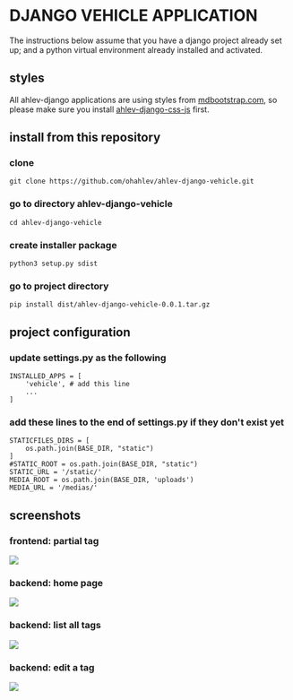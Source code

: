 # DJANGO VEHICLE APPLICATION
The instructions below assume that you have a django project already set up; and a python virtual environment already installed and activated. 

## styles
All ahlev-django applications are using styles from [mdbootstrap.com](https://mdbootstrap.com), so please make sure you install [ahlev-django-css-js](https://github.com/ohahlev/ahlev-django-css-js.git) first.

## install from this repository
### clone
```
git clone https://github.com/ohahlev/ahlev-django-vehicle.git
```

### go to directory ahlev-django-vehicle
```
cd ahlev-django-vehicle
```

### create installer package
```
python3 setup.py sdist
```

### go to project directory
```
pip install dist/ahlev-django-vehicle-0.0.1.tar.gz
```

## project configuration
### update settings.py as the following
```
INSTALLED_APPS = [
    'vehicle', # add this line
    ...
]
```

### add these lines to the end of settings.py if they don't exist yet
```
STATICFILES_DIRS = [
    os.path.join(BASE_DIR, "static")
]
#STATIC_ROOT = os.path.join(BASE_DIR, "static")
STATIC_URL = '/static/'
MEDIA_ROOT = os.path.join(BASE_DIR, 'uploads')
MEDIA_URL = '/medias/'
```

## screenshots
### frontend: partial tag
![](screenshot/vehicle_frontend.png)

### backend: home page
![](screenshot/vehicle_backend1.png)

### backend: list all tags
![](screenshot/vehicle_backend2.png)

### backend: edit a tag
![](screenshot/vehicle_backend3.png)
